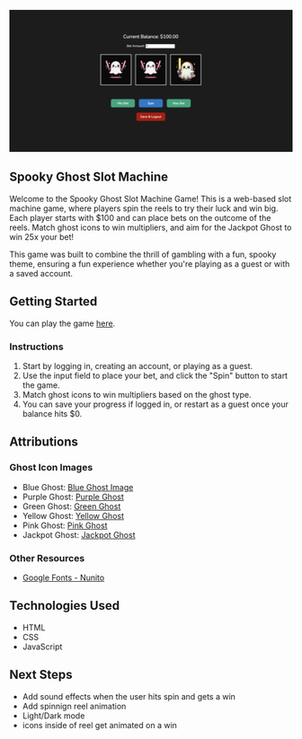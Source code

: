 ![screenshot](image.png)

## Spooky Ghost Slot Machine

Welcome to the Spooky Ghost Slot Machine Game! This is a web-based slot machine game, where players spin the reels to try their luck and win big. Each player starts with $100 and can place bets on the outcome of the reels. Match ghost icons to win multipliers, and aim for the Jackpot Ghost to win 25x your bet!

This game was built to combine the thrill of gambling with a fun, spooky theme, ensuring a fun experience whether you're playing as a guest or with a saved account.

## Getting Started

You can play the game [here](https://josemdna.github.io/Spooky-Ghost-Slot-Machine-Game/).

### Instructions
1. Start by logging in, creating an account, or playing as a guest.
2. Use the input field to place your bet, and click the "Spin" button to start the game.
3. Match ghost icons to win multipliers based on the ghost type.
4. You can save your progress if logged in, or restart as a guest once your balance hits $0.

## Attributions

### Ghost Icon Images
- Blue Ghost: [Blue Ghost Image](https://i.imgur.com/lGNZkk8.png)
- Purple Ghost: [Purple Ghost](https://i.imgur.com/vA0Kydf.png)
- Green Ghost: [Green Ghost](https://i.imgur.com/D6s6SPB.png)
- Yellow Ghost: [Yellow Ghost](https://i.imgur.com/Q9p2XKx.png)
- Pink Ghost: [Pink Ghost](https://i.imgur.com/tBMFpbj.png)
- Jackpot Ghost: [Jackpot Ghost](https://i.imgur.com/2bgBQ73.png)

### Other Resources
- [Google Fonts - Nunito](https://fonts.google.com/specimen/Nunito)

## Technologies Used
- HTML
- CSS
- JavaScript 

## Next Steps
- Add sound effects when the user hits spin and gets a win
- Add spinnign reel animation
- Light/Dark mode 
- icons inside of reel get animated on a win




